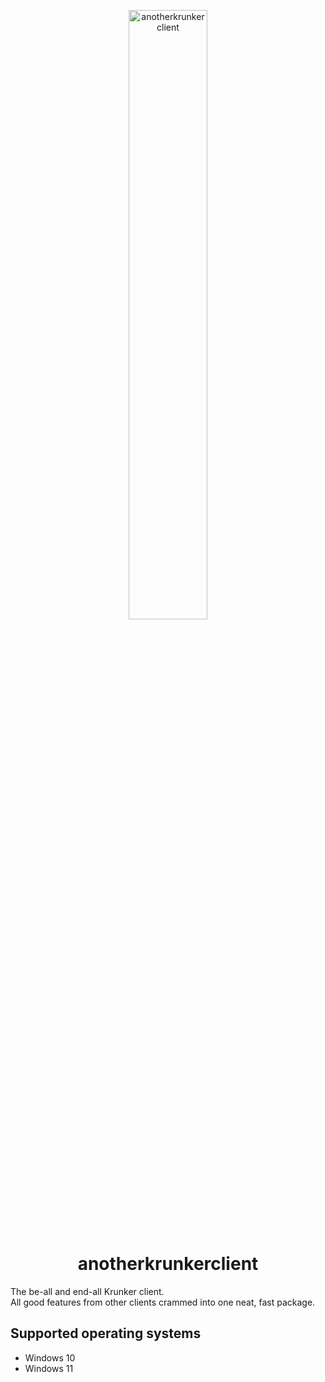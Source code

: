 <p align="center">
  <img src="https://github.com/asger-finding/anotherkrunkerclient/blob/6e52bf3789895c3ca4b76356fdf43828b9da304a/app/assets/akc.svg?raw=true" alt="anotherkrunkerclient" width="50%"/>
</p>

<h1 align="center">anotherkrunkerclient</h1>

The be-all and end-all Krunker client.  
All good features from other clients crammed into one neat, fast package.

## Supported operating systems

* Windows 10
* Windows 11
